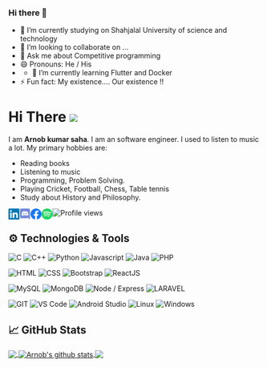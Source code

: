 ### Hi there 👋



- 🔭 I’m currently studying on Shahjalal University of science and technology
- 👯 I’m looking to collaborate on ...
- 💬 Ask me about Competitive programming
- 😄 Pronouns: He / His
- - 🌱 I’m currently learning Flutter and Docker
- ⚡ Fun fact: My existence.... Our existence !! 





# Hi There <img src="https://i.imgur.com/GNz3qCl.gif" width="30px">
I am **Arnob kumar saha**. I am an software engineer.  I used to listen to music a lot.
My primary hobbies are:
- Reading books
- Listening to music
- Programming, Problem Solving.
- Playing Cricket, Football, Chess, Table tennis
- Study about History and Philosophy.

![Profile views](https://gpvc.arturio.dev/ArnobKumarSaha)
<a href="https://www.linkedin.com/in/arnob-kumar-saha-98308a208/">
  <img align="left" alt="Arnob's LinkedIN" width="22px" src="https://raw.githubusercontent.com/nirzak/nirzak/main/Assets/linkedin.svg" />
</a>
<a href="https://discordapp.com/users/387932013962854401">
  <img align="left" alt="Nirzak's Discord" width="22px" src="https://raw.githubusercontent.com/nirzak/nirzak/main/Assets/discord.svg" />
</a>
<a href="https://www.facebook.com/rupkothar.arnob.9/">
  <img align="left" alt="Nirjas Jakilim | Facebook" width="22px" src="https://raw.githubusercontent.com/nirzak/nirzak/main/Assets/facebook.svg" />
</a>
<a href="https://open.spotify.com/user/rtqsp9j73q577smzcry1fkvl6">
  <img align="left" alt="Nirzak's Spotify" width="22px" src="https://raw.githubusercontent.com/nirzak/nirzak/main/Assets/spotify.svg" />
</a>

## ⚙️ Technologies & Tools
![C](https://img.shields.io/badge/c-%3776AB.svg?style=for-the-badge&logo=c&logoColor=white&color=A8B9CC)
![C++](https://img.shields.io/badge/c++-00599C.svg?style=for-the-badge&logo=c%2B%2B&logoColor=white&color=00599C)
![Python](https://img.shields.io/badge/python-%3776AB.svg?style=for-the-badge&logo=python&logoColor=white&color=3776AB)
![Javascript](https://img.shields.io/badge/javscript-%F7DF1E.svg?style=for-the-badge&logo=javascript&logoColor=black&color=F7DF1E)
![Java](https://img.shields.io/badge/java-%7396.svg?style=for-the-badge&logo=java&logoColor=white&color=007396)
![PHP](https://img.shields.io/badge/php-%777BB4.svg?style=for-the-badge&logo=php&logoColor=white&color=777BB4)

![HTML](https://img.shields.io/badge/html5-%3776AB.svg?style=for-the-badge&logo=html5&logoColor=white&color=E34F26)
![CSS](https://img.shields.io/badge/css3-%1572B6.svg?style=for-the-badge&logo=css3&logoColor=white&color=1572B6)
![Bootstrap](https://img.shields.io/badge/bootstrap-%3776AB.svg?style=for-the-badge&logo=bootstrap&logoColor=white&color=563D7C)
![ReactJS](https://img.shields.io/badge/ReactJS-61DAFB.svg?style=for-the-badge&logo=react&logoColor=white&color=61DAFB)


![MySQL](https://img.shields.io/badge/mysql-%4479A1.svg?style=for-the-badge&logo=mysql&logoColor=white&color=4479A1)
![MongoDB](https://img.shields.io/badge/MongoDB-47A248.svg?style=for-the-badge&logo=mongodb&logoColor=white&color=F7931E)
![Node / Express](https://img.shields.io/badge/Node.js-339933.svg?style=for-the-badge&logo=node&logoColor=white&color=563D7C)
![LARAVEL](https://img.shields.io/badge/laravel-%FF2D20.svg?style=for-the-badge&logo=laravel&logoColor=white&color=FF2D20)


![GIT](https://img.shields.io/badge/git-%3776AB.svg?style=for-the-badge&logo=git&logoColor=white&color=F05032)
![VS Code](https://img.shields.io/badge/VS%20Code-007ACC.svg?style=for-the-badge&logo=visual%20studio%20code&logoColor=white&color=007ACC)
![Android Studio](https://img.shields.io/badge/Android%20Studio-3DDC84.svg?style=for-the-badge&logo=android%20studio&logoColor=white&color=3DDC84)
![Linux](https://img.shields.io/badge/linux-%FCC624.svg?style=for-the-badge&logo=linux&logoColor=black&color=FCC624)
![Windows](https://img.shields.io/badge/Windows-0078D6.svg?style=for-the-badge&logo=windows&logoColor=black&color=0078D6)


## &#x1f4c8; GitHub Stats
<a href="https://github.com/ArnobKumarSaha">
  <img align="center" src="https://github-readme-stats.vercel.app/api/top-langs/?username=ArnobKumarSaha&theme=light&hide_langs_below=1" />
</a>
<a href="https://github.com/ArnobKumarSaha">
 <img align="center" src="https://github-readme-stats.vercel.app/api?username=ArnobKumarSaha&show_icons=true&theme=light&line_height=27" alt="Arnob's github stats"/>
</a>

<img align="center" height="200px" src="https://github-profile-trophy.vercel.app/?username=ArnobKumarSaha&theme=gruvbox&row=2&margin-w=5&margin-h=5&count_private=true"/>
